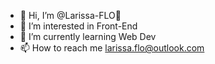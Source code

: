 - 👋 Hi, I’m @Larissa-FLO🪷
- 👀 I’m interested in Front-End
- 🌱 I’m currently learning Web Dev
- 📫 How to reach me larissa.flo@outlook.com

<!---
Larissa-FLO/Larissa-FLO is a ✨ special ✨ repository because its `README.md` (this file) appears on your GitHub profile.
You can click the Preview link to take a look at your changes.
--->
